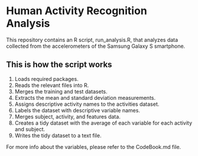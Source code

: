 # Human Activity Recognition Analysis

This repository contains an R script, run_analysis.R, that analyzes data collected from the accelerometers of the Samsung Galaxy S smartphone.

## This is how the script works

1. Loads required packages.
2. Reads the relevant files into R.
3. Merges the training and test datasets.
4. Extracts the mean and standard deviation measurements.
5. Assigns descriptive activity names to the activities dataset.
6. Labels the dataset with descriptive variable names.
7. Merges subject, activity, and features data.
8. Creates a tidy dataset with the average of each variable for each activity and subject.
9. Writes the tidy dataset to a text file.

For more info about the variables, please refer to the CodeBook.md file.
